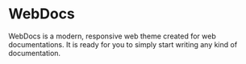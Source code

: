 # WebDocs
WebDocs is a modern, responsive web theme created for web documentations. It is ready for you to simply start writing any kind of documentation.
